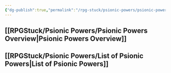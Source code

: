 ```yaml
---
{"dg-publish":true,"permalink":"/rpg-stuck/psionic-powers/psionic-powers/"}
---
```


## [[RPGStuck/Psionic Powers/Psionic Powers Overview\|Psionic Powers Overview]]
## [[RPGStuck/Psionic Powers/List of Psionic Powers\|List of Psionic Powers]]